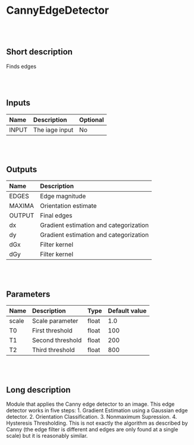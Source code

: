 # CannyEdgeDetector


<br><br>
## Short description

Finds edges

<br><br>

## Inputs

|Name|Description|Optional|
|:----|:-----------|:-------|
|INPUT|The iage input|No|

<br><br>

## Outputs

|Name|Description|
|:----|:-----------|
|EDGES|Edge magnitude|
|MAXIMA|Orientation estimate|
|OUTPUT|Final edges|
|dx|Gradient estimation and categorization|
|dy|Gradient estimation and categorization|
|dGx|Filter kernel|
|dGy|Filter kernel|

<br><br>

## Parameters

|Name|Description|Type|Default value|
|:----|:-----------|:----|:-------------|
|scale|Scale parameter|float|1.0|
|T0|First threshold|float|100|
|T1|Second threshold|float|200|
|T2|Third threshold|float|800|

<br><br>
## Long description
Module that applies the Canny edge detector to an image. This edge detector works in five steps:
    1. Gradient Estimation using a Gaussian edge detector.
    2. Orientation Classification.
    3. Nonmaximum Supression.
    4. Hysteresis Thresholding.
    This is not exactly the algorithm as described by Canny (the edge filter is different and edges are only found at a single scale) but it is reasonably similar.